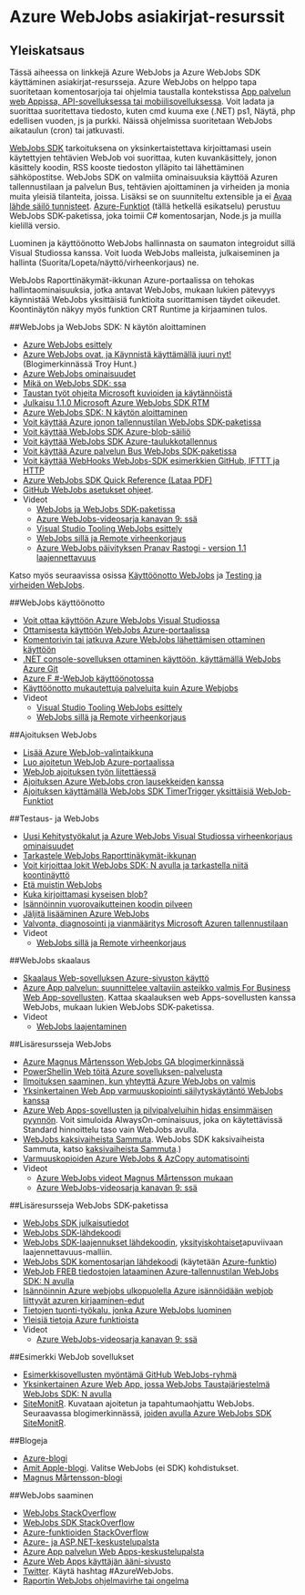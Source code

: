 <properties 
    pageTitle="Azure WebJobs asiakirjat-resurssit" 
    description="Suositeltava Azure WebJobs ja Azure WebJobs SDK käyttäminen koulutusresursseja." 
    services="app-service" 
    documentationCenter=".net" 
    authors="tdykstra" 
    manager="wpickett" 
    editor="jimbe"/>

<tags 
    ms.service="app-service" 
    ms.workload="na" 
    ms.tgt_pltfrm="na" 
    ms.devlang="na" 
    ms.topic="article" 
    ms.date="10/28/2016" 
    ms.author="tdykstra"/>

# <a name="azure-webjobs-documentation-resources"></a>Azure WebJobs asiakirjat-resurssit

## <a name="overview"></a>Yleiskatsaus

Tässä aiheessa on linkkejä Azure WebJobs ja Azure WebJobs SDK käyttäminen asiakirjat-resursseja. Azure WebJobs on helppo tapa suoritetaan komentosarjoja tai ohjelmia taustalla kontekstissa [App palvelun web Appissa, API-sovelluksessa tai mobiilisovelluksessa](../app-service/app-service-value-prop-what-is.md). Voit ladata ja suorittaa suoritettava tiedosto, kuten cmd kuuma exe (.NET) ps1, Näytä, php edellisen vuoden, js ja purkki. Näissä ohjelmissa suoritetaan WebJobs aikataulun (cron) tai jatkuvasti.

[WebJobs SDK](websites-webjobs-resources.md) tarkoituksena on yksinkertaistettava kirjoittamasi usein käytettyjen tehtävien WebJob voi suorittaa, kuten kuvankäsittely, jonon käsittely koodin, RSS kooste tiedoston ylläpito tai lähettäminen sähköpostitse. WebJobs SDK on valmiita ominaisuuksia käyttöä Azuren tallennustilaan ja palvelun Bus, tehtävien ajoittaminen ja virheiden ja monia muita yleisiä tilanteita, joissa. Lisäksi se on suunniteltu extensible ja ei [Avaa lähde säilö tunnisteet](https://github.com/Azure/azure-webjobs-sdk-extensions/wiki/Binding-Extensions-Overview). [Azure-Funktiot](../azure-functions/functions-overview.md) (tällä hetkellä esikatselu) perustuu WebJobs SDK-paketissa, joka toimii C# komentosarjan, Node.js ja muilla kielillä versio. 

Luominen ja käyttöönotto WebJobs hallinnasta on saumaton integroidut sillä Visual Studiossa kanssa. Voit luoda WebJobs malleista, julkaiseminen ja hallinta (Suorita/Lopeta/näyttö/virheenkorjaus) ne. 

WebJobs Raporttinäkymät-ikkunan Azure-portaalissa on tehokas hallintaominaisuuksia, jotka antavat WebJobs, mukaan lukien pätevyys käynnistää WebJobs yksittäisiä funktioita suorittamisen täydet oikeudet. Koontinäytön näkyy myös funktion CRT Runtime ja kirjaaminen tulos. 

##<a name="getstarted"></a>WebJobs ja WebJobs SDK: N käytön aloittaminen

* [Azure WebJobs esittely](http://www.hanselman.com/blog/IntroducingWindowsAzureWebJobs.aspx)
* [Azure WebJobs ovat, ja Käynnistä käyttämällä juuri nyt!](http://www.troyhunt.com/2015/01/azure-webjobs-are-awesome-and-you.html) (Blogimerkinnässä Troy Hunt.)
* [Azure WebJobs ominaisuudet](/blog/2014/10/22/webjobs-goes-into-full-production/)
* [Mikä on WebJobs SDK: ssa](websites-dotnet-webjobs-sdk.md)
* [Taustan työt ohjeita Microsoft kuvioiden ja käytännöistä](/documentation/articles/best-practices-background-jobs/)
* [Julkaisu 1.1.0 Microsoft Azure WebJobs SDK RTM](/blog/azure-webjobs-sdk-1-1-0-rtm/)
* [Azure WebJobs SDK: N käytön aloittaminen](websites-dotnet-webjobs-sdk-get-started.md)
* [Voit käyttää Azure jonon tallennustilan WebJobs SDK-paketissa](websites-dotnet-webjobs-sdk-storage-queues-how-to.md)
* [Voit käyttää WebJobs SDK Azure-blob-säiliö](websites-dotnet-webjobs-sdk-storage-blobs-how-to.md)
* [Voit käyttää WebJobs SDK Azure-taulukkotallennus](websites-dotnet-webjobs-sdk-storage-tables-how-to.md)
* [Voit käyttää Azure palvelun Bus WebJobs SDK-paketissa](websites-dotnet-webjobs-sdk-service-bus.md)
* [Voit käyttää WebHooks WebJobs-SDK esimerkkien GitHub, IFTTT ja HTTP](https://github.com/Azure/azure-webjobs-sdk-extensions/wiki/WebHooks-Walkthrough)
* [Azure WebJobs SDK Quick Reference (Lataa PDF)](http://go.microsoft.com/fwlink/?LinkID=524028&clcid=0x409)
* [GitHub WebJobs asetukset ohjeet](https://github.com/projectkudu/kudu/wiki/Web-jobs).
* Videot
    * [WebJobs ja WebJobs SDK-paketissa](http://channel9.msdn.com/Shows/Cloud+Cover/Episode-153-WebJobs-with-Pranav-Rastogi?utm_source=dlvr.it&utm_medium=twitter)
    * [Azure WebJobs-videosarja kanavan 9: ssä](http://channel9.msdn.com/Tags/azurefridaywebjobs)
    * [Visual Studio Tooling WebJobs esittely](http://channel9.msdn.com/Shows/Web+Camps+TV/Introducing-WebJobs-Tooling-for-Visual-Studio-with-Brady-Gaster) 
    * [WebJobs sillä ja Remote virheenkorjaus](http://channel9.msdn.com/Shows/Web+Camps+TV/WebJobs-GA-Series-Episode-1-WebJobs-Tooling-with-Brady-Gaster)
    * [Azure WebJobs päivityksen Pranav Rastogi - version 1.1 laajennettavuus](https://channel9.msdn.com/Shows/Cloud+Cover/Episode-183-Azure-WebJobs-Update-with-Pranav-Rastogi)

Katso myös seuraavissa osissa [Käyttöönotto WebJobs](#deploy) ja [Testing ja virheiden WebJobs](#debug).

##<a name="deploy"></a>WebJobs käyttöönotto

* [Voit ottaa käyttöön Azure WebJobs Visual Studiossa](websites-dotnet-deploy-webjobs.md)
* [Ottamisesta käyttöön WebJobs Azure-portaalissa](web-sites-create-web-jobs.md)
* [Komentorivin tai jatkuva Azure WebJobs lähettämisen ottaminen käyttöön](https://azure.microsoft.com/blog/2014/08/18/enabling-command-line-or-continuous-delivery-of-azure-webjobs/)
* [.NET console-sovelluksen ottaminen käyttöön, käyttämällä WebJobs Azure Git](http://blog.amitapple.com/post/73574681678/git-deploy-console-app/)
* [Azure F #-WebJob käyttöönotossa](http://blogs.msdn.com/b/dave_crooks_dev_blog/archive/2015/02/18/deploying-f-web-job-to-azure.aspx)
* [Käyttöönotto mukautettuja palveluita kuin Azure Webjobs](http://withouttheloop.com/articles/2015-06-23-deploying-custom-services-as-azure-webjobs/)
* Videot
    * [Visual Studio Tooling WebJobs esittely](http://channel9.msdn.com/Shows/Web+Camps+TV/Introducing-WebJobs-Tooling-for-Visual-Studio-with-Brady-Gaster) 
    * [WebJobs sillä ja Remote virheenkorjaus](http://channel9.msdn.com/Shows/Web+Camps+TV/WebJobs-GA-Series-Episode-1-WebJobs-Tooling-with-Brady-Gaster) 

##<a name="schedule"></a>Ajoituksen WebJobs

* [Lisää Azure WebJob-valintaikkuna](websites-dotnet-deploy-webjobs.md#configure)
* [Luo ajoitetun WebJob Azure-portaalissa](web-sites-create-web-jobs.md#CreateScheduled)
* [WebJob ajoituksen työn liitettäessä](http://blog.davidebbo.com/2015/05/scheduled-webjob.html)
* [Ajoituksen Azure WebJobs cron lausekkeiden kanssa](http://blog.amitapple.com/post/2015/06/scheduling-azure-webjobs/)
* [Ajoituksen käyttämällä WebJobs SDK TimerTrigger yksittäisiä WebJob-Funktiot](websites-dotnet-webjobs-sdk.md#schedule)

##<a name="debug"></a>Testaus- ja WebJobs

* [Uusi Kehitystyökalut ja Azure WebJobs Visual Studiossa virheenkorjaus ominaisuudet](http://blogs.msdn.com/b/webdev/archive/2014/11/12/new-developer-and-debugging-features-for-azure-webjobs-in-visual-studio.aspx)
* [Tarkastele WebJobs Raporttinäkymät-ikkunan](websites-dotnet-webjobs-sdk-get-started.md#view-the-webjobs-sdk-dashboard)
* [Voit kirjoittaa lokit WebJobs SDK: N avulla ja tarkastella niitä koontinäyttö](websites-dotnet-webjobs-sdk-storage-queues-how-to.md#logs)
* [Etä muistin WebJobs](web-sites-dotnet-troubleshoot-visual-studio.md#remotedebugwj)
* [Kuka kirjoittamasi kyseisen blob?](http://blogs.msdn.com/b/jmstall/archive/2014/02/19/who-wrote-that-blob.aspx) 
* [Isännöinnin vuorovaikutteinen koodin pilveen](http://blogs.msdn.com/b/jmstall/archive/2014/04/26/hosting-interactive-code-in-the-cloud.aspx)
* [Jäljitä lisääminen Azure WebJobs](http://blogs.msdn.com/b/mcsuksoldev/archive/2014/09/04/adding-trace-to-azure-web-sites-and-web-jobs.aspx)
* [Valvonta, diagnosointi ja vianmääritys Microsoft Azuren tallennustilaan](../storage/storage-monitoring-diagnosing-troubleshooting.md)
* Videot
    * [WebJobs sillä ja Remote virheenkorjaus](http://channel9.msdn.com/Shows/Web+Camps+TV/WebJobs-GA-Series-Episode-1-WebJobs-Tooling-with-Brady-Gaster) 

##<a name="scale"></a>WebJobs skaalaus

* [Skaalaus Web-sovelluksen Azure-sivuston käyttö](http://msdn.microsoft.com/magazine/dn786914.aspx)
* [Azure App palvelun: suunnittelee valtaviin asteikko valmis For Business Web App-sovellusten](https://channel9.msdn.com/Events/Build/2014/3-626). Kattaa skaalauksen web Apps-sovellusten kanssa WebJobs, mukaan lukien WebJobs SDK-paketissa.
* Videot
    * [WebJobs laajentaminen](http://channel9.msdn.com/Shows/Azure-Friday/Azure-WebJobs-105-Scaling-out-Web-Jobs)

##<a name="additional"></a>Lisäresursseja WebJobs

* [Azure Magnus Mårtensson WebJobs GA blogimerkinnässä](http://magnusmartensson.com/azure-webjobs-ga)
* [PowerShellin Web töitä Azure sovelluksen-palvelusta](http://blogs.msdn.com/b/nicktrog/archive/2014/01/22/running-powershell-web-jobs-on-azure-websites.aspx)
* [Ilmoituksen saaminen, kun yhteyttä Azure WebJobs on valmis](http://blog.amitapple.com/post/2014/03/webjobs-notification/)
* [Yksinkertainen Web App varmuuskopiointi säilytyskäytäntö WebJobs kanssa](https://azure.microsoft.com/blog/2014/04/28/simple-web-site-backup-retention-policy-with-webjobs/)
* [Azure Web Apps-sovellusten ja pilvipalveluihin hidas ensimmäisen pyynnön](http://wp.sjkp.dk/windows-azure-websites-and-cloud-services-slow-on-first-request/). Voit simuloida AlwaysOn-ominaisuus, joka on käytettävissä Standard hinnoittelu taso vain WebJobs avulla.
* [WebJobs kaksivaiheista Sammuta](http://blog.amitapple.com/post/2014/05/webjobs-graceful-shutdown/#.U72Il_5OWUl). WebJobs SDK kaksivaiheista Sammuta, katso [kaksivaiheista Sammuta](websites-dotnet-webjobs-sdk-storage-queues-how-to.md#graceful).)
* [Varmuuskopioiden Azure WebJobs & AzCopy automatisointi](http://markjbrown.com/azure-webjobs-azcopy/)
* Videot
    * [Azure WebJobs videot Magnus Mårtensson mukaan](https://www.youtube.com/playlist?list=PLqp1ZOYYUSd81yEzMYLTw8cz91wx_LU9r)
    * [Azure WebJobs-videosarja kanavan 9: ssä](http://channel9.msdn.com/Tags/azurefridaywebjobs)

##<a name="additionalsdk"></a>Lisäresursseja WebJobs SDK-paketissa

* [WebJobs SDK julkaisutiedot](https://github.com/Azure/azure-webjobs-sdk/wiki/Release-Notes)
* [WebJobs SDK-lähdekoodi](https://github.com/Azure/azure-webjobs-sdk)
* [WebJobs SDK-laajennukset lähdekoodin](https://github.com/Azure/azure-webjobs-sdk-extensions), [yksityiskohtaiset](https://github.com/Azure/azure-webjobs-sdk-extensions/wiki/Binding-Extensions-Overview)apuviivaan laajennettavuus-malliin.  
* [WebJobs SDK komentosarjan lähdekoodi](https://github.com/Azure/azure-webjobs-sdk-script/) (käytetään [Azure-funktio](../azure-functions/functions-overview.md))
* [WebJob FREB tiedostojen lataaminen Azure-tallennustilan WebJobs SDK: N avulla](http://thenextdoorgeek.com/post/WAWS-WebJob-to-upload-FREB-files-to-Azure-Storage-using-the-WebJobs-SDK)
* [Isännöinnin Azure webjobs ulkopuolella Azure isännöidään webjob liittyvät azuren kirjaaminen-edut](http://bypassion.dk/?p=510)
* [Tietojen tuonti-työkalu, jonka Azure WebJobs luominen](http://www.freshconsulting.com/building-data-import-tool-azure-webjobs/)
* [Yleisiä tietoja Azure funktioista](../azure-functions/functions-overview.md)
* Videot
    * [Azure WebJobs-videosarja kanavan 9: ssä](http://channel9.msdn.com/Tags/azurefridaywebjobs)

##<a name="samples"></a>Esimerkki WebJob sovellukset

* [Esimerkkisovellusten myöntämä GitHub WebJobs-ryhmä](https://github.com/azure/azure-webjobs-sdk-samples)
* [Yksinkertainen Azure Web App, jossa WebJobs Taustajärjestelmä WebJobs SDK: N avulla](http://code.msdn.microsoft.com/Simple-Azure-Website-with-b4391eeb)
* [SiteMonitR](http://code.msdn.microsoft.com/SiteMonitR-dd4fcf77). Kuvataan ajoitetun ja tapahtumaohjattu WebJobs. Seuraavassa blogimerkinnässä, [joiden avulla Azure WebJobs SDK SiteMonitR](http://www.bradygaster.com/post/rebuilding-the-sitemonitr-using-windows-azure-webjobs).

##<a name="blogs"></a>Blogeja

* [Azure-blogi](/blog)
* [Amit Apple-blogi](http://blog.amitapple.com/). Valitse WebJobs (ei SDK) kohdistukset.
* [Magnus Mårtensson-blogi](http://magnusmartensson.com/)

##<a name="gethelp"></a>WebJobs saaminen

* [WebJobs StackOverflow](http://stackoverflow.com/questions/tagged/azure-webjobs)
* [WebJobs SDK StackOverflow](http://stackoverflow.com/questions/tagged/azure-webjobssdk)
* [Azure-funktioiden StackOverflow](http://stackoverflow.com/questions/tagged/azure-functions)
* [Azure- ja ASP.NET-keskustelupalsta](http://forums.asp.net/1247.aspx)
* [Azure App palvelun Web Apps-keskustelupalsta](http://social.msdn.microsoft.com/Forums/azure/home?forum=windowsazurewebsitespreview)
* [Azure Web Apps käyttäjän ääni-sivusto](https://feedback.azure.com/forums/169385-websites/)
* [Twitter](http://twitter.com/). Käytä hashtag #AzureWebJobs.
* [Raportin WebJobs ohjelmavirhe tai ongelma](https://github.com/projectkudu/kudu/wiki/Reporting-WebJobs-issues)

